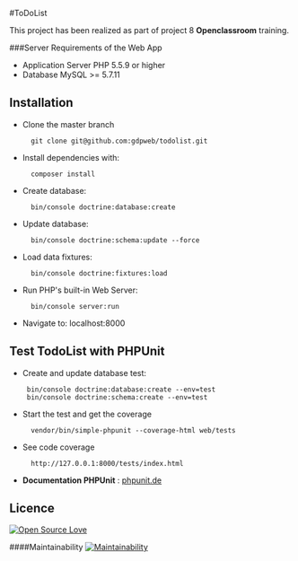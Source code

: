 #ToDoList

This project has been realized as part of project 8 **Openclassroom** training.

###Server Requirements of the Web App
- Application Server PHP 5.5.9 or higher
- Database MySQL >= 5.7.11

Installation
-----------------
- Clone the master branch

        git clone git@github.com:gdpweb/todolist.git
        
- Install dependencies with:
    
        composer install
- Create database: 

        bin/console doctrine:database:create
              
- Update database:

        bin/console doctrine:schema:update --force
        
- Load data fixtures:

        bin/console doctrine:fixtures:load
        
- Run PHP's built-in Web Server: 

        bin/console server:run
        
- Navigate to: localhost:8000      
        
Test TodoList with PHPUnit
-----------------   

- Create and update database test:

       bin/console doctrine:database:create --env=test
       bin/console doctrine:schema:create --env=test

- Start the test and get the coverage

        vendor/bin/simple-phpunit --coverage-html web/tests

- See code coverage

        http://127.0.0.1:8000/tests/index.html
        
- **Documentation PHPUnit** : [phpunit.de]( https://phpunit.de/)


Licence
--------
[![Open Source Love](https://badges.frapsoft.com/os/v2/open-source.png?v=103)](https://github.com/ellerbrock/open-source-badges/)

####Maintainability
[![Maintainability](https://api.codeclimate.com/v1/badges/367bdbd4f6566ce810be/maintainability)](https://codeclimate.com/github/gdpweb/todolist/maintainability)